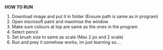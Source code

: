 ______HOW TO RUN______
1. Download image and put it in folder (Ensure path is same as in program)
2. Open microsoft paint and maximise the window
3. Make sure colours at top are same as the ones in the program
4. Select pencil 
5. Set brush size to same as scale (Max 2 px and 2 scale)
6. Run and prey it somehow works, im just learning so....

